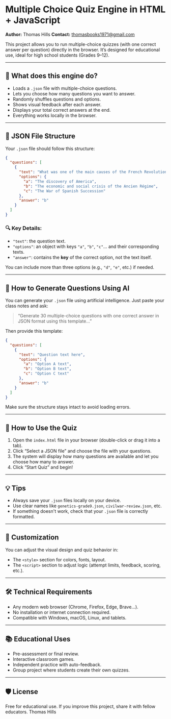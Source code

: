 # Multiple Choice Quiz Engine in HTML + JavaScript

**Author:** Thomas Hills 
**Contact:** thomasbooks1971@gmail.com

This project allows you to run multiple-choice quizzes (with one correct answer per question) directly in the browser. It’s designed for educational use, ideal for high school students (Grades 9–12).

---

## 🧪 What does this engine do?

- Loads a `.json` file with multiple-choice questions.
- Lets you choose how many questions you want to answer.
- Randomly shuffles questions and options.
- Shows visual feedback after each answer.
- Displays your total correct answers at the end.
- Everything works locally in the browser.

---

## 📁 JSON File Structure

Your `.json` file should follow this structure:

```json
{
  "questions": [
    {
      "text": "What was one of the main causes of the French Revolution?",
      "options": {
        "a": "The discovery of America",
        "b": "The economic and social crisis of the Ancien Régime",
        "c": "The War of Spanish Succession"
      },
      "answer": "b"
    }
  ]
}
````

### 🔍 Key Details:

* `"text"`: the question text.
* `"options"`: an object with keys `"a"`, `"b"`, `"c"`… and their corresponding texts.
* `"answer"`: contains the **key** of the correct option, not the text itself.

You can include more than three options (e.g., `"d"`, `"e"`, etc.) if needed.

---

## 🧠 How to Generate Questions Using AI

You can generate your `.json` file using artificial intelligence. Just paste your class notes and ask:

> “Generate 30 multiple-choice questions with one correct answer in JSON format using this template…”

Then provide this template:

```json
{
  "questions": [
    {
      "text": "Question text here",
      "options": {
        "a": "Option A text",
        "b": "Option B text",
        "c": "Option C text"
      },
      "answer": "b"
    }
  ]
}
```

Make sure the structure stays intact to avoid loading errors.

---

## 🚀 How to Use the Quiz

1. Open the `index.html` file in your browser (double-click or drag it into a tab).
2. Click “Select a JSON file” and choose the file with your questions.
3. The system will display how many questions are available and let you choose how many to answer.
4. Click “Start Quiz” and begin!

---

## 💡 Tips

* Always save your `.json` files locally on your device.
* Use clear names like `genetics-grade9.json`, `civilwar-review.json`, etc.
* If something doesn't work, check that your `.json` file is correctly formatted.

---

## 🎨 Customization

You can adjust the visual design and quiz behavior in:

* The `<style>` section for colors, fonts, layout.
* The `<script>` section to adjust logic (attempt limits, feedback, scoring, etc.).

---

## 🛠️ Technical Requirements

* Any modern web browser (Chrome, Firefox, Edge, Brave…).
* No installation or internet connection required.
* Compatible with Windows, macOS, Linux, and tablets.

---

## 📚 Educational Uses

* Pre-assessment or final review.
* Interactive classroom games.
* Independent practice with auto-feedback.
* Group project where students create their own quizzes.

---

## 🛡️ License

Free for educational use. If you improve this project, share it with fellow educators.
Thomas Hills
```

